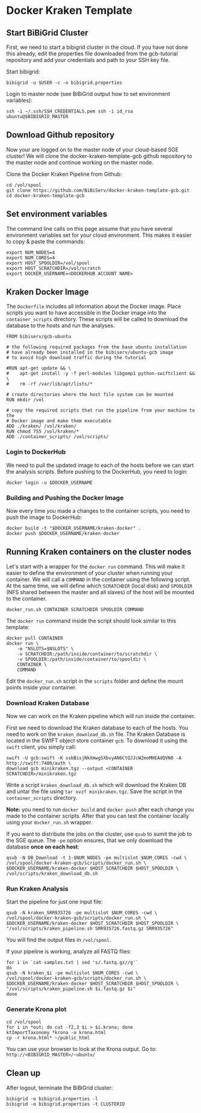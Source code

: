 # Docker Kraken Template

## Start BiBiGrid Cluster
First, we need to start a bibigrid cluster in the cloud. If you have
not done this already, edit the properties file downloaded from the
gcb-tutorial repository and add your credentials and path to your SSH
key file. 

Start bibigrid:

    bibigrid -u $USER -c -o bibigrid.properties

Login to master node (see BiBiGrid output how to set environment variables):

    ssh -i ~/.ssh/SSH_CREDENTIALS.pem ssh -i id_rsa ubuntu@$BIBIGRID_MASTER

## Download Github repository
Now your are logged on to the master node of your cloud-based SGE
cluster! We will clone the docker-kraken-template-gcb github repository to
the master node and continue working on the master node.

Clone the Docker Kraken Pipeline from Github:

    cd /vol/spool
    git clone https://github.com/BiBiServ/docker-kraken-template-gcb.git
    cd docker-kraken-template-gcb

## Set environment variables
The command line calls on this page assume that you have several
environment variables set for your cloud environment. This makes it
easier to copy & paste the commands:

    export NUM_NODES=4
    export NUM_CORES=4
    export HOST_SPOOLDIR=/vol/spool
    export HOST_SCRATCHDIR=/vol/scratch
    export DOCKER_USERNAME=<DOCKERHUB ACCOUNT NAME>

## Kraken Docker Image

The `Dockerfile` includes all information about the Docker image.
Place scripts you want to have accessible in the Docker image
into the `container_scripts` directory. These scripts will be
called to download the database to the hosts and run the analyses.

```
FROM bibiserv/gcb-ubuntu

# the following required packages from the base ubuntu installation
# have already been installed in the bibiserv/ubuntu-gcb image
# to avoid high download traffic during the tutorial

#RUN apt-get update && \
#    apt-get install -y -f perl-modules libgomp1 python-swiftclient && \
#    rm -rf /var/lib/apt/lists/*

# create directories where the host file system can be mounted
RUN mkdir /vol

# copy the required scripts that run the pipeline from your machine to the
# Docker image and make them executable
ADD ./kraken/ /vol/kraken/
RUN chmod 755 /vol/kraken/*
ADD ./container_scripts/ /vol/scripts/
```

### Login to DockerHub

We need to pull the updated image to each of the hosts
before we can start the analysis scripts. Before pushing 
to the DockerHub, you need to login:

    docker login -u $DOCKER_USERNAME
    
### Building and Pushing the Docker Image 

Now every time you made a changes to the container scripts,
you need to push the image to DockerHub:

    docker build -t "$DOCKER_USERNAME/kraken-docker" .
    docker push $DOCKER_USERNAME/kraken-docker

## Running Kraken containers on the cluster nodes

Let's start with a wrapper for the `docker run` command. 
This will make it easier to define the environment
of your cluster when running your container. We will call a 
`COMMAND` in the container using the following script. 
At the same time, we will define which `SCRATCHDIR` (local disk) 
and `SPOOLDIR` (NFS shared between the master and all slaves) 
of the host will be mounted to the container. 

    docker_run.sh CONTAINER SCRATCHDIR SPOOLDIR COMMAND

The `docker run` command inside the script should look
similar to this template:

    docker pull CONTAINER
    docker run \
        -e "NSLOTS=$NSLOTS" \
        -v SCRATCHDIR:/path/inside/container/to/scratchdir \
        -v SPOOLDIR:/path/inside/container/to/spooldir \
        CONTAINER \
        COMMAND

Edit the `docker_run.sh` script in the `scripts` folder and define
the mount points inside your container.

### Download Kraken Database

Now we can work on the Kraken pipeline which will run inside
the container.

First we need to download the Kraken database to each of
the hosts. You need to work on the `kraken_download_db.sh`
file. The Kraken Database is located in the SWIFT object store container `gcb`. 
To download it using the `swift` client, you simply call:

    swift -U gcb:swift -K ssbBisjNkXmwgSXbvyAN6CtQJJcW2moMHEAdQVN0 -A http://swift:7480/auth \
    download gcb minikraken.tgz --output <CONTAINER SCRATCHDIR>/minikraken.tgz

Write a script `kraken_download_db.sh` which will download the Kraken DB
and untar the file using `tar xvzf minikraken.tgz`. Save the script in the
`container_scripts` directory. 

**Note:** you need to run `docker build` and `docker push` after each change
you made to the container scripts. After that you can test the container
locally using your `docker_run.sh` wrapper.

If you want to distribute the jobs on the
cluster, use `qsub` to sumit the job to the SGE queue.
The `-pe` option ensures, that we only download the 
database **once on each host**:

    qsub -N DB_Download -t 1-$NUM_NODES -pe multislot $NUM_CORES -cwd \
    /vol/spool/docker-kraken-gcb/scripts/docker_run.sh \
    $DOCKER_USERNAME/kraken-docker $HOST_SCRATCHDIR $HOST_SPOOLDIR \
    /vol/scripts/kraken_download_db.sh


### Run Kraken Analysis

Start the pipeline for just one input file:

    qsub -N kraken_SRR935726 -pe multislot $NUM_CORES -cwd \
    /vol/spool/docker-kraken-gcb/scripts/docker_run.sh \
    $DOCKER_USERNAME/kraken-docker $HOST_SCRATCHDIR $HOST_SPOOLDIR \
    "/vol/scripts/kraken_pipeline.sh SRR935726.fastq.gz SRR935726"

You will find the output files in `/vol/spool`.

If your pipeline is working, analyze all FASTQ files:

    for i in `cat samples.txt | sed 's/.fastq.gz//g'`
    do 
    qsub -N kraken_$i -pe multislot $NUM_CORES -cwd \
    /vol/spool/docker-kraken-gcb/scripts/docker_run.sh \
    $DOCKER_USERNAME/kraken-docker $HOST_SCRATCHDIR $HOST_SPOOLDIR \
    "/vol/scripts/kraken_pipeline.sh $i.fastq.gz $i"
    done
    
### Generate Krona plot

    cd /vol/spool
    for i in *out; do cut -f2,3 $i > $i.krona; done
    ktImportTaxonomy *krona -o krona.html
    cp -r krona.html* ~/public_html
    
You can use your browser to look at the Krona output.
Go to: `http://<BIBIGRID_MASTER>/~ubuntu/`

## Clean up

After logout, terminate the BiBiGrid cluster:

    bibigrid -o bibigrid.properties -l
    bibigrid -o bibigrid.properties -t CLUSTERID
    

